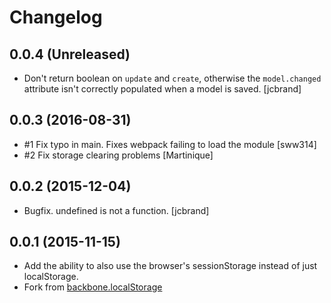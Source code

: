 # Changelog

## 0.0.4 (Unreleased)

- Don't return boolean on `update` and `create`, otherwise the `model.changed`
  attribute isn't correctly populated when a model is saved. [jcbrand]

## 0.0.3 (2016-08-31)

- #1 Fix typo in main. Fixes webpack failing to load the module [sww314]
- #2 Fix storage clearing problems [Martinique]

## 0.0.2 (2015-12-04)

- Bugfix. undefined is not a function. [jcbrand]

## 0.0.1 (2015-11-15)

- Add the ability to also use the browser's sessionStorage instead of just localStorage.
- Fork from [backbone.localStorage](https://github.com/jeromegn/Backbone.localStorage)
